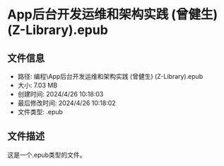 ﻿# App后台开发运维和架构实践 (曾健生) (Z-Library).epub

## 文件信息
- 路径: 编程\App后台开发运维和架构实践 (曾健生) (Z-Library).epub
- 大小: 7.03 MB
- 创建时间: 2024/4/26 10:18:03
- 最后修改时间: 2024/4/26 10:18:02
- 文件类型: .epub

## 文件描述
这是一个.epub类型的文件。

